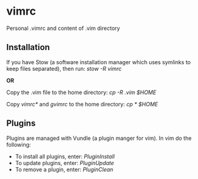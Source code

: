 # vimrc

Personal .vimrc and content of .vim directory

## Installation

If you have Stow (a software installation manager which
uses symlinks to keep files separated), then run:
_stow -R vimrc_

**OR**

Copy the .vim file to the home directory: _cp -R .vim $HOME_

Copy _vimrc*_ and _gvimrc_ to the home directory: _cp * $HOME_

## Plugins

Plugins are managed with Vundle (a plugin manger for vim). In vim do
the following:

* To install all plugins, enter: *PluginInstall*
* To update plugins, enter: *PluginUpdate*
* To remove a plugin, enter: *PluginClean*
